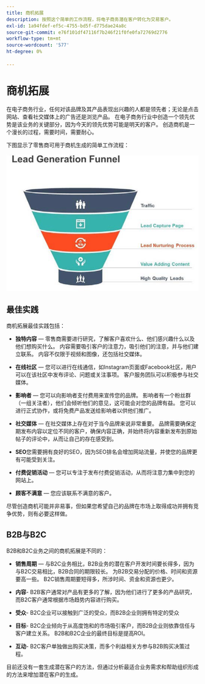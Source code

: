 ```yaml
---
title: 商机拓展
description: 按照这个简单的工作流程，将电子商务潜在客户转化为交易客户。
exl-id: 1a94fdef-ef5c-4755-bd5f-d775dae24a8c
source-git-commit: e76f101df47116f7b246f21f0fe0fa72769d2776
workflow-type: tm+mt
source-wordcount: '577'
ht-degree: 0%

---
```


# 商机拓展

在电子商务行业，任何对该品牌及其产品表现出兴趣的人都是领先者；无论是点击网站、查看社交媒体上的广告还是浏览产品。 在电子商务行业中创造一个领先优势是该业务的关键部分，因为今天的领先优势可能是明天的客户。 创造商机是一个漫长的过程，需要时间，需要耐心。

下图显示了零售商可用于商机生成的简单工作流程：

![潜在客户生成漏斗图](../../assets/playbooks/lead-generation-funnel.png)

## 最佳实践

商机拓展最佳实践包括：

- **独特内容** — 零售商需要进行研究，了解客户喜欢什么、他们感兴趣什么以及他们想购买什么。 内容需要吸引客户的注意力，吸引他们的注意，并与他们建立联系。 内容不仅限于视频和图像，还包括社交媒体。

- **在线社区** — 您可以进行在线通信，如Instagram页面或Facebook社区，用户可以在该社区中发布评论、问题或关注事项。 客户服务团队可以积极参与社交媒体。

- **影响者** — 您可以向影响者支付费用来宣传您的品牌。 影响者有一个粉丝群（一组关注者），他们会倾听他们的意见，这可能会对您的品牌有益。 您可以进行正式协作，或将免费产品发送给影响者以供他们推广。

- **社交媒体** — 在社交媒体上存在对于当今品牌来说非常重要。 品牌需要确保定期发布内容以定位不同的客户，确保内容正确，并始终将内容重新发布到原始帖子的评论中，从而让自己的存在感受到。

- **SEO**&#x200B;您需要拥有良好的SEO，因为SEO排名会增加网站流量，并使您的品牌更有可能受到关注。

- **付费促销活动** — 您可以专注于发布付费促销活动，从而将注意力集中到您的网站上。

- **顾客不满意** — 您应该联系不满意的客户。

尽管创造商机可能并非易事，但如果您希望自己的品牌在市场上取得成功并拥有竞争优势，则有必要这样做。

## B2B与B2C

B2B和B2C业务之间的商机拓展是不同的：

- **销售周期** — 与B2C业务相比，B2B业务的潜在客户开发时间要长得多，因为与B2C交易相比，B2B合同的期限较长。 为B2B交易分配的价格、时间和资源要高一些。 B2C销售周期要短得多，所涉时间、资金和资源也更少。

- **内容**- B2B客户通常对产品有更多的了解，因为他们进行了更多的产品研究，而B2C客户通常根据市场趋势内容进行购买。

- **受众**- B2C企业可以接触到广泛的受众，而B2B企业则拥有特定的受众

- **目标**- B2C企业倾向于从高度饱和的市场吸引客户，而B2B企业则依靠信任与客户建立关系。 B2B和B2C企业的最终目标是提高ROI。

- **互动**- B2C客户单独做出购买决策，而多个利益相关方参与B2B购买决策过程。

目前还没有一套生成潜在客户的方法，但通过分析最适合业务需求和帮助组织形成的方法来增加潜在客户的生成。

